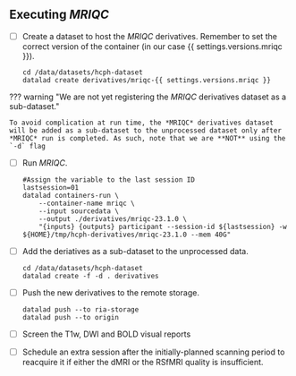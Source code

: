 ## Executing *MRIQC*

- [ ] Create a dataset to host the *MRIQC* derivatives.
    Remember to set the correct version of the container (in our case {{ settings.versions.mriqc }}).
    ``` shell
    cd /data/datasets/hcph-dataset
    datalad create derivatives/mriqc-{{ settings.versions.mriqc }}
    ```
??? warning "We are not yet registering the *MRIQC* derivatives dataset as a sub-dataset."

    To avoid complication at run time, the *MRIQC* derivatives dataset will be added as a sub-dataset to the unprocessed dataset only after *MRIQC* run is completed. As such, note that we are **NOT** using the `-d` flag

- [ ] Run *MRIQC*.
    ```shell
    #Assign the variable to the last session ID
    lastsession=01
    datalad containers-run \
        --container-name mriqc \
        --input sourcedata \
        --output ./derivatives/mriqc-23.1.0 \
        "{inputs} {outputs} participant --session-id ${lastsession} -w ${HOME}/tmp/hcph-derivatives/mriqc-23.1.0 --mem 40G"
    ```

- [ ] Add the deriatives as a sub-dataset to the unprocessed data.
    ```shell
    cd /data/datasets/hcph-dataset
    datalad create -f -d . derivatives
    ```

- [ ] Push the new derivatives to the remote storage.
    ```shell
    datalad push --to ria-storage
    datalad push --to origin
    ```
- [ ] Screen the T1w, DWI and BOLD visual reports
- [ ] Schedule an extra session after the initially-planned scanning period to reacquire it if either the dMRI or the RSfMRI quality is insufficient.
